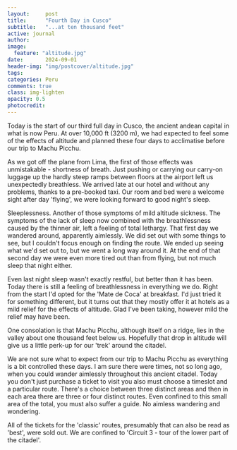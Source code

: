 ```yaml
---
layout:     post
title:      "Fourth Day in Cusco"
subtitle:   "...at ten thousand feet"
active: journal
author: 
image:
  feature: "altitude.jpg"
date:       2024-09-01
header-img: "img/postcover/altitude.jpg"
tags: 
categories: Peru
comments: true
class: img-lighten 
opacity: 0.5
photocredit:
---
```


Today is the start of our third full day in Cusco, the ancient andean capital in what is now Peru. At over 10,000 ft (3200 m), we had expected to feel some of the effects of altitude and planned these four days to acclimatise before our trip to Machu Picchu.

As we got off the plane from Lima, the first of those effects was unmistakable - shortness of breath. Just pushing or carrying our carry-on luggage up the hardly steep ramps between floors at the airport left us unexpectedly breathless. We arrived late at our hotel and without any problems, thanks to a pre-booked taxi. Our room and bed were a welcome sight after day 'flying', we were looking forward to good night's sleep.

Sleeplessness. Another of those symptoms of mild altitude sickness. The symptoms of the lack of sleep now combined with the breathlessness caused by the thinner air, left a feeling of total lethargy. That first day we wandered around, apparently aimlessly. We did set out with some things to see, but I couldn't focus enough on finding the route. We ended up seeing what we'd set out to, but we went a long way around it. At the end of that second day we were even more tired out than from flying, but not much sleep that night either.

Even last night sleep wasn't exactly restful, but better than it has been. Today there is still a feeling of breathlessness in everything we do. Right from the start I'd opted for the 'Mate de Coca' at breakfast. I'd just tried it for something different, but it turns out that they mostly offer it at hotels as a mild relief for the effects of altitude. Glad I've been taking, however mild the relief may have been.

One consolation is that Machu Picchu, although itself on a ridge, lies in the valley about one thousand feet below us. Hopefully that drop in altitude will give us a little perk-up for our 'trek' around the citadel.

We are not sure what to expect from our trip to Machu Picchu as everything is a bit controlled these days. I am sure there were times, not so long ago, when you could wander aimlessly throughout this ancient citadel. Today you don't just purchase a ticket to visit you also must choose a timeslot and a particular route. There's a choice between three distinct areas and then in each area there are three or four distinct routes. Even confined to this small area of the total, you must also suffer a guide. No aimless wandering and wondering.

All of the tickets for the 'classic' routes, presumably that can also be read as 'best', were sold out. We are confined to 'Circuit 3 - tour of the lower part of the citadel'. 












